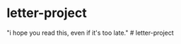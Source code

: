 # letter-project
"i hope you read this, even if it's too late."
#   l e t t e r - p r o j e c t  
 